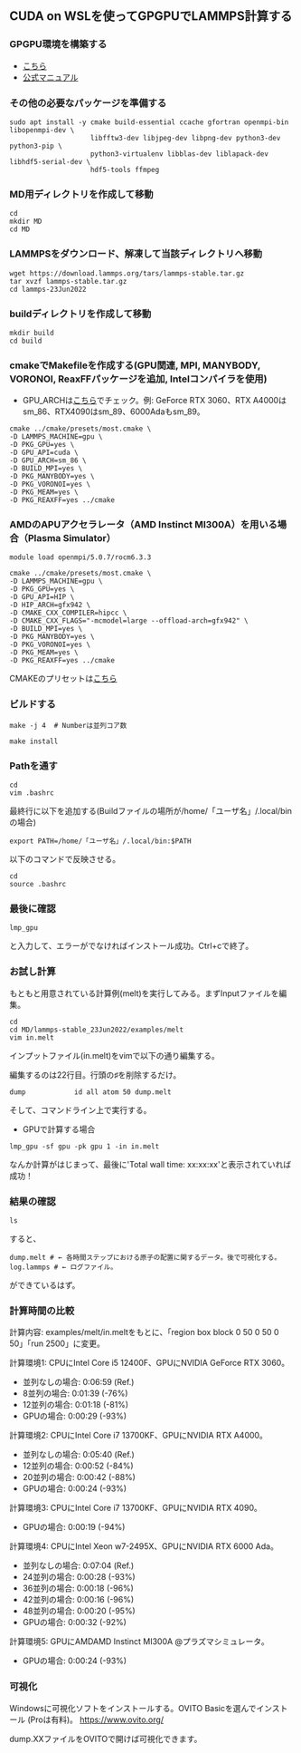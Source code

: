 ## CUDA on WSLを使ってGPGPUでLAMMPS計算する
### GPGPU環境を構築する
- [こちら](../../GPGPU/README.md)
- [公式マニュアル](https://docs.nvidia.com/cuda/wsl-user-guide/index.html#abstract)


### その他の必要なパッケージを準備する
```
sudo apt install -y cmake build-essential ccache gfortran openmpi-bin libopenmpi-dev \
                    libfftw3-dev libjpeg-dev libpng-dev python3-dev python3-pip \
                    python3-virtualenv libblas-dev liblapack-dev libhdf5-serial-dev \
                    hdf5-tools ffmpeg
```                    
### MD用ディレクトリを作成して移動
```
cd
mkdir MD
cd MD
```

### LAMMPSをダウンロード、解凍して当該ディレクトリへ移動
```
wget https://download.lammps.org/tars/lammps-stable.tar.gz
tar xvzf lammps-stable.tar.gz
cd lammps-23Jun2022
```

### buildディレクトリを作成して移動
```
mkdir build
cd build
```
### cmakeでMakefileを作成する(GPU関連, MPI, MANYBODY, VORONOI, ReaxFFパッケージを追加, Intelコンパイラを使用)
- GPU_ARCHは[こちら](https://qiita.com/k_ikasumipowder/items/1142dadba01b42ac6012)でチェック。例: GeForce RTX 3060、RTX A4000はsm_86、RTX4090はsm_89、6000Adaもsm_89。
```
cmake ../cmake/presets/most.cmake \
-D LAMMPS_MACHINE=gpu \
-D PKG_GPU=yes \
-D GPU_API=cuda \
-D GPU_ARCH=sm_86 \
-D BUILD_MPI=yes \
-D PKG_MANYBODY=yes \
-D PKG_VORONOI=yes \
-D PKG_MEAM=yes \
-D PKG_REAXFF=yes ../cmake
```
### AMDのAPUアクセラレータ（AMD Instinct MI300A）を用いる場合（Plasma Simulator）
```
module load openmpi/5.0.7/rocm6.3.3
```
```
cmake ../cmake/presets/most.cmake \
-D LAMMPS_MACHINE=gpu \
-D PKG_GPU=yes \
-D GPU_API=HIP \
-D HIP_ARCH=gfx942 \
-D CMAKE_CXX_COMPILER=hipcc \
-D CMAKE_CXX_FLAGS="-mcmodel=large --offload-arch=gfx942" \
-D BUILD_MPI=yes \
-D PKG_MANYBODY=yes \
-D PKG_VORONOI=yes \
-D PKG_MEAM=yes \
-D PKG_REAXFF=yes ../cmake
```

CMAKEのプリセットは[こちら](https://docs.lammps.org/Build_package.html#cmake-presets-for-installing-many-packages)

### ビルドする
```
make -j 4  # Numberは並列コア数
```
```
make install
```

### Pathを通す
```
cd
vim .bashrc
```
最終行に以下を追加する(Buildファイルの場所が/home/「ユーザ名」/.local/binの場合)
```
export PATH=/home/「ユーザ名」/.local/bin:$PATH
```
以下のコマンドで反映させる。
```
cd
source .bashrc
```

### 最後に確認
```
lmp_gpu
```
と入力して、エラーがでなければインストール成功。Ctrl+cで終了。

### お試し計算
もともと用意されている計算例(melt)を実行してみる。まずInputファイルを編集。
```
cd
cd MD/lammps-stable_23Jun2022/examples/melt
vim in.melt
```
インプットファイル(in.melt)をvimで以下の通り編集する。

編集するのは22行目。行頭の♯を削除するだけ。
```
dump            id all atom 50 dump.melt
```

そして、コマンドライン上で実行する。

- GPUで計算する場合
```
lmp_gpu -sf gpu -pk gpu 1 -in in.melt
```
なんか計算がはじまって、最後に'Total wall time: xx:xx:xx'と表示されていれば成功！

### 結果の確認
```
ls
```
すると、
```
dump.melt # ← 各時間ステップにおける原子の配置に関するデータ。後で可視化する。
log.lammps # ← ログファイル。
```
ができているはず。

### 計算時間の比較
計算内容: examples/melt/in.meltをもとに、「region box block 0 50 0 50 0 50」「run 2500」に変更。

計算環境1: CPUにIntel Core i5 12400F、GPUにNVIDIA GeForce RTX 3060。

- 並列なしの場合: 0:06:59 (Ref.)
- 8並列の場合: 0:01:39 (-76%)
- 12並列の場合: 0:01:18 (-81%)
- GPUの場合: 0:00:29 (-93%)

計算環境2: CPUにIntel Core i7 13700KF、GPUにNVIDIA RTX A4000。

- 並列なしの場合: 0:05:40 (Ref.)
- 12並列の場合: 0:00:52 (-84%)
- 20並列の場合: 0:00:42 (-88%)
- GPUの場合: 0:00:24 (-93%)

計算環境3: CPUにIntel Core i7 13700KF、GPUにNVIDIA RTX 4090。

- GPUの場合: 0:00:19 (-94%)

計算環境4: CPUにIntel Xeon w7-2495X、GPUにNVIDIA RTX 6000 Ada。

- 並列なしの場合: 0:07:04 (Ref.)
- 24並列の場合: 0:00:28 (-93%)
- 36並列の場合: 0:00:18 (-96%)
- 42並列の場合: 0:00:16 (-96%)
- 48並列の場合: 0:00:20 (-95%)
- GPUの場合: 0:00:32 (-92%)

計算環境5: GPUにAMDAMD Instinct MI300A @プラズマシミュレータ。

- GPUの場合: 0:00:24 (-93%)

### 可視化
Windowsに可視化ソフトをインストールする。OVITO Basicを選んでインストール (Proは有料)。
https://www.ovito.org/


dump.XXファイルをOVITOで開けば可視化できます。
